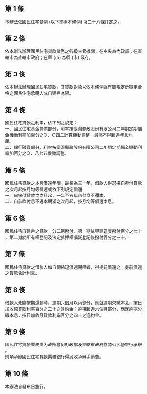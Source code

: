 第 1 條
-------
本辦法依國民住宅條例 (以下簡稱本條例) 第三十八條訂定之。

第 2 條
-------
依本辦法辦理國民住宅貸款業務之各級主管機關，在中央為內政部；在直  
轄市為直轄市政府；在縣 (市) 為縣 (市) 政府。

第 3 條
-------
依本辦法辦理國民住宅貸款，其貸款對象以依本條例及有關規定所審定合  
格之國民住宅承購人或自建戶為限。

第 4 條
-------
國民住宅貸款之利率，依下列之規定：  
一、國民住宅基金提供部分，利率按臺灣郵政股份有限公司二年期定期儲  
    金機動利率加百分之○．○四二計算機動調整，最高不得超過年息九  
    厘。  
二、銀行融資部分，利率按臺灣郵政股份有限公司二年期定期儲金機動利  
    率加百分之○．八七五機動調整。

第 5 條
-------
國民住宅貸款之本息償還年限，最長為三十年，借款人得選擇自撥付貸款  
之次月起按月均等償還或依下列規定償還：  
一、自撥付貸款之次月起，一年至五年內付息不還本。  
二、自前款付息不還本期滿之次月起，按月均等償還本息。

第 6 條
-------
國民住宅自建戶之貸款，分二期撥付，第一期依興建進度撥付百分之七十  
，第二期於所有權登記及法定抵押權囑託登記後撥付百分之三十。

第 7 條
-------
國民住宅貸款之借款人如自願縮短償還期限者，得提前償還之；提前償還  
之貸款免計利息。

第 8 條
-------
借款人未能按期還款時，逾期六個月以內部分，應就逾期欠繳本息，按日  
加收原貸款利率百分之二十之違約金；逾期超過六個月部分，應就逾期欠  
繳本息，按日加收原貸款利率百分之四十之違約金。

第 9 條
-------
國民住宅貸款業務由內政部會同財政部及直轄市政府協商公民營銀行承辦  
。  
前項承辦國民住宅貸款業務銀行得另收承辦手續費。

第 10 條
--------
本辦法自發布日施行。

